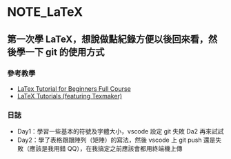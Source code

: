 # NOTE_LaTeX
## 第一次學 LaTeX，想說做點紀錄方便以後回來看，然後學一下 git 的使用方式
### 參考教學
- [LaTex Tutorial for Beginners Full Course](https://www.youtube.com/watch?v=fCzF5gDy60g)
- [LaTeX Tutorials (featuring Texmaker)](https://www.youtube.com/watch?v=0ivLZh9xK1Q&list=PL1D4EAB31D3EBC449)

### 日誌
- Day1：學習一些基本的符號及字體大小，vscode 設定 git 失敗 Da2 再來試試
- Day2：學了表格跟跟陣列（矩陣）的寫法，然後 vscode 上 git push 還是失敗（應該是我用錯 QQ），在我搞定之前應該會都用終端機上傳
